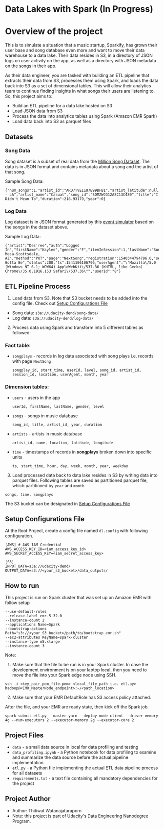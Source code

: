 # Data Lakes with Spark (In Progress)

# Overview of the project
This is to simulate a situation that a music startup, Sparkify, has grown their user base and song database even more and want to move their data warehouse to a data lake. Their data resides in S3, in a directory of JSON logs on user activity on the app, as well as a directory with JSON metadata on the songs in their app.

As their data engineer, you are tasked with building an ETL pipeline that extracts their data from S3, processes them using Spark, and loads the data back into S3 as a set of dimensional tables. This will allow their analytics team to continue finding insights in what songs their users are listening to. So, this project aims to:

- Build an ETL pipeline for a data lake hosted on S3
- Load JSON data from S3
- Process the data into analytics tables using Spark (Amazon EMR Spark)
- Load data back into S3 as parquet files

## **Datasets**

### **Song Data**
Song dataset is a subset of real data from the [Million Song Dataset](http://millionsongdataset.com/). The data is in JSON format and contains metadata about a song and the artist of that song.

Sample Song Data:
```
{"num_songs":1,"artist_id":"ARD7TVE1187B99BFB1","artist_latitude":null,"artist_longitude":null,"artist_location":"California - LA","artist_name":"Casual","song_id":"SOMZWCG12A8C13C480","title":"I Didn't Mean To","duration":218.93179,"year":0}
```
### **Log Data**
Log dataset is in JSON format generated by this [event simulator](https://github.com/Interana/eventsim) based on the songs in the dataset above.

Sample Log Data:
```
{"artist":"Des'ree","auth":"Logged In","firstName":"Kaylee","gender":"F","itemInSession":1,"lastName":"Summers","length":246.30812,"level":"free","location":"Phoenix-Mesa-Scottsdale, AZ","method":"PUT","page":"NextSong","registration":1540344794796.0,"sessionId":139,"song":"You Gotta Be","status":200,"ts":1541106106796,"userAgent":"\"Mozilla\/5.0 (Windows NT 6.1; WOW64) AppleWebKit\/537.36 (KHTML, like Gecko) Chrome\/35.0.1916.153 Safari\/537.36\"","userId":"8"}
```

## ETL Pipeline Process
1. Load data from S3. Note that S3 bucket needs to be added into the config file. Check out [Setup Configurations File](#setup-configurations-file)
- Song data: `s3a://udacity-dend/song-data/`
- Log data: `s3a://udacity-dend/log-data/`

2. Process data using Spark and transform into 5 different tables as followed:
### Fact table:
- `songplays` - records in log data associated with song plays i.e. records with page `NextSong`
  
  ```
  songplay_id, start_time, userId, level, song_id, artist_id, session_id, location, userAgent, month, year
  ```
### Dimension tables:
- `users` - users in the app

  ```
  userId, firstName, lastName, gender, level
  ```
  
- `songs` - songs in music database
  
  ```
  song_id, title, artist_id, year, duration
  ```
  
- `artists` - artists in music database
  
  ```
  artist_id, name, location, latitude, longitude
  ```
  
- `time` - timestamps of records in <strong>songplays</strong> broken down into specific units
  
  ```
  ts, start_time, hour, day, week, month, year, weekday
  ```
  
3. Load processed data back to data lake resides in S3 by writing data into parquet files. Following tables are saved as partitioned parquet file, which partitioned by `year` and `month`
```
songs, time, songplays
```
The S3 bucket can be designated in [Setup Configurations File]((#setup-configurations-file))

## **Setup Configurations File**
At the Root Project, create a config file named `dl.config` with following configuration.

    [AWS] # AWS IAM Credential
    AWS_ACCESS_KEY_ID=<iam_access_key_id>
    AWS_SECRET_ACCESS_KEY=<iam_secret_access_key>
  
    [S3]
    INPUT_DATA=s3a://udacity-dend/
    OUTPUT_DATA=s3://<your_s3_bucket>/data_outputs/
 
## How to run
This project is run on Spark cluster that was set up on Amazon EMR with follow setup
    
    --use-default-roles  
    --release-label emr-5.32.0 
    --instance-count 2 
    --applications Name=Spark 
    --bootstrap-actions Path="s3://<your_S3_bucket>/path/to/bootstrap_emr.sh" 
    --ec2-attributes KeyName=spark-cluster 
    --instance-type m5.xlarge 
    --instance-count 3 

Note:
1. Make sure that the file to be run is in your Spark cluster. In case the development environment is on your laptop local, then you need to move the file into your Spark edge node using SSH.
```
ssh -i <key_pair_pem_file.pem> <local_file_path i.e. etl.py> hadoop@<EMR_MasterNode_endpoint>:~/<path_location>
```
2. Make sure that your EMR DefaultRole has S3 access policy attached.

After the file, and your EMR are ready state, then kick off the Spark job.
```
spark-submit etl.py --master yarn --deploy-mode client --driver-memory 4g --num-executors 2 --executor-memory 2g --executor-core 2
```

## **Project Files**
- `data` - a small data source in local for data profiling and testing
- `data_profiling.ipynb` - a Python notebook for data profiling to examine and summarize the data source before the actual pipeline implementation
- `etl.py` - a Python file implementing the actual ETL data pipeline process for all datasets
- `requirements.txt` - a text file containing all mandatory dependencies for the project


## **Project Author**
- Author: Thitiwat Watanajaturaporn 
- Note: this project is part of Udacity's Data Engineering Nanodegree Program.
